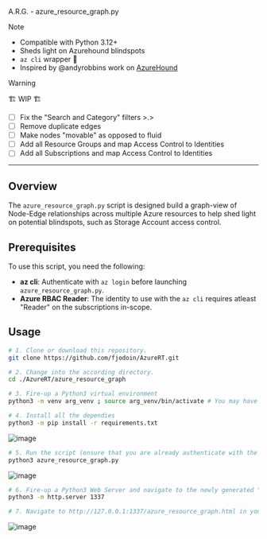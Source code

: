 A.R.G. - azure_resource_graph.py
> [!NOTE]
> - Compatible with Python 3.12+
> - Sheds light on Azurehound blindspots
> - `az cli` wrapper 🌯
> - Inspired by @andyrobbins work on [AzureHound](https://github.com/SpecterOps/AzureHound)

> [!WARNING]
> 🏗️ WIP 🏗️
> - [ ] Fix the "Search and Category" filters >.>
> - [ ] Remove duplicate edges
> - [ ] Make nodes "movable" as opposed to fluid
> - [ ] Add all Resource Groups and map Access Control to Identities
> - [ ] Add all Subscriptions and map Access Control to Identities

---

## Overview  
The `azure_resource_graph.py` script is designed build a graph-view of Node-Edge relationships across multiple Azure resources to help shed light on potential blindspots, such as Storage Account access control.  

## Prerequisites  
To use this script, you need the following:

- **az cli**: Authenticate with `az login` before launching `azure_resource_graph.py`.
- **Azure RBAC Reader**: The identity to use with the `az cli` requires atleast "Reader" on the subscriptions in-scope.

## Usage

   ```bash
   # 1. Clone or download this repository. 
   git clone https://github.com/fjodoin/AzureRT.git

   # 2. Change into the according directory.
   cd ./AzureRT/azure_resource_graph

   # 3. Fire-up a Python3 virtual environment
   python3 -m venv arg_venv ; source arg_venv/bin/activate # You may have to install Python3 Virtual Environments with "sudo apt install python3.12-venv"

   # 4. Install all the dependies
   python3 -m pip install -r requirements.txt
   ```

   ![image](https://github.com/user-attachments/assets/2207a6cb-120e-4e95-818f-424b0b734f5a)



   
   ```bash
   # 5. Run the script (ensure that you are already authenticate with the az cli through "az login")
   python3 azure_resource_graph.py
   ```

   ![image](https://github.com/user-attachments/assets/6d83d836-3c1e-402f-a868-37ea1a24d6bc)


   ```bash
   # 6. Fire-up a Python3 Web Server and navigate to the newly generated "azure_resource_graph.HTML" file
   python3 -m http.server 1337

   # 7. Navigate to http://127.0.0.1:1337/azure_resource_graph.html in your favorite browser
   ```

   ![image](https://github.com/user-attachments/assets/1f4958d5-e5b8-4763-a2aa-3895c1f7ae91)






   

